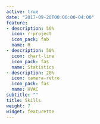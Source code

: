 ```yaml
---
active: true
date: "2017-09-20T00:00:00-04:00"
feature:
- description: 50%
  icon: r-project
  icon_pack: fab
  name: R
- description: 50%
  icon: chart-line
  icon_pack: fas
  name: Statistics
- description: 20%
  icon: camera-retro
  icon_pack: fas
  name: HVAC
subtitle: ""
title: Skills
weight: 7
widget: featurette
---
```

